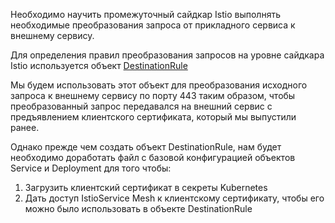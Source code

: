 Необходимо научить промежуточный сайдкар Istio выполнять необходимые преобразования запроса от прикладного сервиса к внешнему сервису.

Для определения правил преобразования запросов на уровне сайдкара Istio используется объект <a href="https://istio.io/latest/docs/reference/config/networking/destination-rule/" target="_blank">DestinationRule</a> 

Мы будем использовать этот объект для преобразования исходного запроса к внешнему сервису по порту 443 таким образом, чтобы преобразованный запрос передавался на внешний сервис с предъявлением клиентского сертификата, который мы выпустили ранее.

Однако прежде чем создать объект DestinationRule, нам будет необходимо доработать файл c базовой конфигурацией объектов Service и Deployment для того чтобы:

1. Загрузить клиентский сертификат в секреты Kubernetes
1. Дать доступ IstioService Mesh к клиентскому сертификату, чтобы его можно было использовать в объекте DestinationRule 


